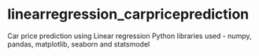 # linearregression_carpriceprediction
Car price prediction using Linear regression
Python libraries used - numpy, pandas, matplotlib, seaborn and statsmodel
